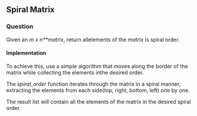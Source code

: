 ## Spiral Matrix 


### Question 

Given an *m x n**matrix*, return allelements of the *matrix* is spiral order.

#### Implementation 

To achieve this, use a simple algorithm that moves along the border of the matrix while collecting the elements inthe desired order.

The *spiral_order* function iterates through the matrix in a spiral manner, extracting the elements from each side(top, right, bottom, left) one by one.

The result list will contain all the elements of the matrix in the desired spiral order.
